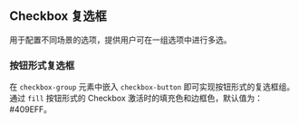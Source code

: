 <div class="demo-header">
<p class="overviewicon">
  <span class="wapi-form-radioboxgroup"/>
</p>

## Checkbox 复选框

<nova-uxlink widget-name="Selectgroup"></nova-uxlink>

用于配置不同场景的选项，提供用户可在一组选项中进行多选。
</div>

### 按钮形式复选框

在 `checkbox-group` 元素中嵌入 `checkbox-button` 即可实现按钮形式的复选框组。
通过 `fill` 按钮形式的 Checkbox 激活时的填充色和边框色，默认值为：#409EFF。

<nova-demo-view link="checkbox/checkbox-button"></nova-demo-view>

<br>
